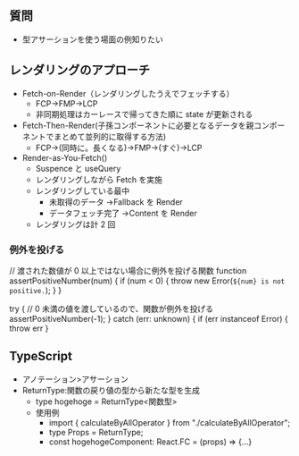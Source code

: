 ## 質問

- 型アサーションを使う場面の例知りたい

## レンダリングのアプローチ

- Fetch-on-Render（レンダリングしたうえでフェッチする）
  - FCP→FMP→LCP
  - 非同期処理はカーレースで帰ってきた順に state が更新される
- Fetch-Then-Render(子孫コンポーネントに必要となるデータを親コンポーネントでまとめて並列的に取得する方法)
  - FCP→(同時に。長くなる)→FMP→(すぐ)→LCP
- Render-as-You-Fetch()
  - Suspence と useQuery
  - レンダリングしながら Fetch を実施
  - レンダリングしている最中
    - 未取得のデータ →Fallback を Render
    - データフェッチ完了 →Content を Render
  - レンダリングは計 2 回

### 例外を投げる

// 渡された数値が 0 以上ではない場合に例外を投げる関数
function assertPositiveNumber(num) {
if (num < 0) {
throw new Error(`${num} is not positive.`);
}
}

try {
// 0 未満の値を渡しているので、関数が例外を投げる
assertPositiveNumber(-1);
} catch (err: unknown) {
if (err instanceof Error) {
throw err
}

## TypeScript

- アノテーション>アサーション
- ReturnType:関数の戻り値の型から新たな型を生成
  - type hogehoge = ReturnType<関数型>
  - 使用例
    - import { calculateByAllOperator } from "./calculateByAllOperator";
    - type Props = ReturnType<typeof calculateByAllOperator>;
    - const hogehogeComponent: React.FC<Props> = (props) => {...}
